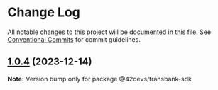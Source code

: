 # Change Log

All notable changes to this project will be documented in this file.
See [Conventional Commits](https://conventionalcommits.org) for commit guidelines.

## [1.0.4](https://github.com/42devs/packages_library/compare/v1.0.3...v1.0.4) (2023-12-14)

**Note:** Version bump only for package @42devs/transbank-sdk
